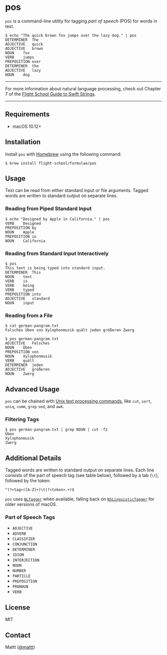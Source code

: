 # pos

`pos` is a command-line utility for tagging
<dfn>part of speech</dfn> (<abbr>POS</abbr>) for words in text.

```terminal
$ echo "The quick brown fox jumps over the lazy dog." | pos
DETERMINER	The
ADJECTIVE	quick
ADJECTIVE	brown
NOUN	fox
VERB	jumps
PREPOSITION	over
DETERMINER	the
ADJECTIVE	lazy
NOUN	dog
```

---

For more information about natural language processing,
check out Chapter 7 of the
[Flight School Guide to Swift Strings](https://flight.school/books/strings).

---

## Requirements

- macOS 10.12+

## Installation

Install `pos` with [Homebrew](https://brew.sh) using the following command:

```terminal
$ brew install flight-school/formulae/pos
```

## Usage

Text can be read from either standard input or file arguments.
Tagged words are written to standard output on separate lines.

### Reading from Piped Standard Input

```terminal
$ echo "Designed by Apple in California." | pos
VERB	Designed
PREPOSITION	by
NOUN	Apple
PREPOSITION	in
NOUN	California
```

### Reading from Standard Input Interactively

```terminal
$ pos
This text is being typed into standard input.
DETERMINER	This
NOUN	text
VERB	is
VERB	being
VERB	typed
PREPOSITION	into
ADJECTIVE	standard
NOUN	input
```

### Reading from a File

```terminal
$ cat german-pangram.txt
Falsches Üben von Xylophonmusik quält jeden größeren Zwerg

$ pos german-pangram.txt
ADJECTIVE	Falsches
NOUN	Üben
PREPOSITION	von
NOUN	Xylophonmusik
VERB	quält
DETERMINER	jeden
ADJECTIVE	größeren
NOUN	Zwerg
```

## Advanced Usage

`pos` can be chained with
[Unix text processing commands](https://en.wikibooks.org/wiki/Guide_to_Unix/Commands/Text_Processing),
like `cut`, `sort`, `uniq`, `comm`, `grep` `sed`, and `awk`.

### Filtering Tags

```terminal
$ pos german-pangram.txt | grep NOUN | cut -f2
Üben
Xylophonmusik
Zwerg
```

## Additional Details

Tagged words are written to standard output on separate lines.
Each line consists of
the part of speech tag (see table below),
followed by a tab (`\t`),
followed by the token:

```regexp
^(?<tag>([A-Z]+)\t(?<token>.+)$
```

`pos` uses
[`NLTagger`](https://developer.apple.com/documentation/naturallanguage/nltagger)
when available,
falling back on
[`NSLinguisticTagger`](https://developer.apple.com/documentation/foundation/nslinguistictagger)
for older versions of macOS.

### Part of Speech Tags

- `ADJECTIVE`
- `ADVERB`
- `CLASSIFIER`
- `CONJUNCTION`
- `DETERMINER`
- `IDIOM`
- `INTERJECTION`
- `NOUN`
- `NUMBER`
- `PARTICLE`
- `PREPOSITION`
- `PRONOUN`
- `VERB`

## License

MIT

## Contact

Mattt ([@mattt](https://twitter.com/mattt))
